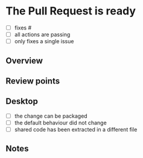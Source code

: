 # The Pull Request is ready

- [ ] fixes #<!-- YOUR ISSUE ID HERE -->
- [ ] all actions are passing
- [ ] only fixes a single issue

## Overview

<!-- Provide a brief description of the changes introduced by this
Pull Request. -->

## Review points

<!-- List the points to be reviewed in detail 
and the points you are not confident about. -->
<!-- Delete this section if not needed -->

## Desktop

- [ ] the change can be packaged
- [ ] the default behaviour did not change
- [ ] shared code has been extracted in a different file

## Notes

<!-- Write any note or comment. You can share your thoughts or ideas. -->
<!-- Delete this section if not needed -->
